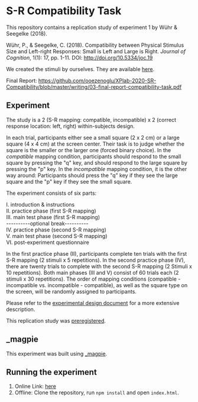 # S-R Compatibility Task

This repository contains a replication study of experiment 1 by Wühr & Seegelke (2018).

Wühr, P., & Seegelke, C. (2018). Compatibility between Physical Stimulus Size and Left-right Responses: Small is Left and Large is Right. *Journal of Cognition*, 1(1): 17, pp. 1-11. DOI: http://doi.org/10.5334/joc.19

We created the stimuli by ourselves. They are available [here](https://github.com/ooezenoglu/XPlab-2020-SR-Compatibility/tree/master/experiment/02_main/materials).

Final Report: https://github.com/ooezenoglu/XPlab-2020-SR-Compatibility/blob/master/writing/03-final-report-compatibility-task.pdf

## Experiment

The study is a 2 (S-R mapping: compatible, incompatible) x 2 (correct response location: left, right) within-subjects design.

In each trial, participants either see a small square (2 x 2 cm) or a large square (4 x 4 cm) at the screen center. Their task is to judge whether the square is the smaller or the larger one (forced binary choice).
In the *compatible* mapping condition, participants should respond to the small square by pressing the "q" key, and should respond to the large square by pressing the "p" key. 
In the *incompatible* mapping condition, it is the other way around: Participants should press the "q" key if they see the large square and the "p" key if they see the small square.

The experiment consists of six parts:

I.	introduction & instructions <br />
II.	practice phase (first S-R mapping) <br />
III.	main test phase (first S-R mapping) <br />
	----------optional break---------- <br />
IV.	practice phase (second S-R mapping) <br />
V.	main test phase (second S-R mapping) <br />
VI.	post-experiment questionnaire <br />

In the first practice phase (II), participants complete ten trials with the first S-R mapping (2 stimuli x 5 repetitions). 
In the second practice phase (IV), there are twenty trials to complete with the second S-R mapping (2 Stimuli x 10 repetitions). 
Both main phases (III and V) consist of 60 trials each (2 stimuli x 30 repetitions). 
The order of mapping conditions (compatible - incompatible vs. incompatible - compatible), as well as the square type on the screen, will be randomly assigned to participants. 

Please refer to the [experimental design document](https://github.com/ooezenoglu/XPlab-2020-SR-Compatibility/blob/master/writing/01-experimental-design-SR-Compatibility-Task.pdf) for a more extensive description.

This replication study was [preregistered](https://github.com/ooezenoglu/XPlab-2020-SR-Compatibility/blob/master/writing/02-preregistration-SR-Compatibility-Task.pdf).

## _magpie

This experiment was built using [_magpie](https://magpie-ea.github.io/magpie-site/index.html).

## Running the experiment

1. Online Link: [here](https://xplab-2020-final-project.netlify.app/)
2. Offline: Clone the repository, run `npm install` and open `index.html`.
